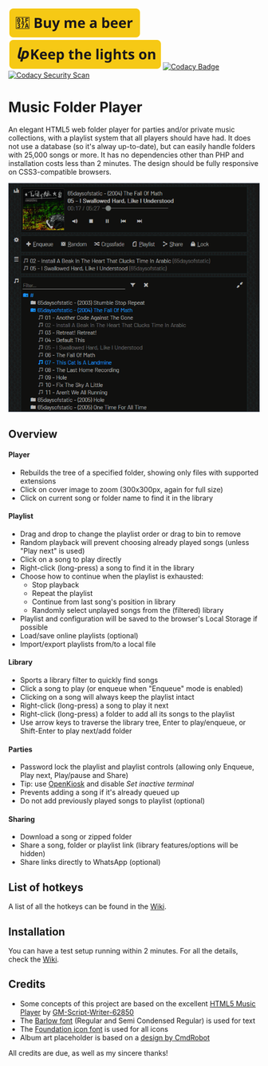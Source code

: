 <a href="https://buymeacoff.ee/ltGuillaume"><img title="Donate using Buy Me a Coffee" src="https://raw.githubusercontent.com/ltGuillaume/Resources/master/buybeer.svg"></a> <a href="https://liberapay.com/ltGuillaume/donate"><img title="Donate using Liberapay" src="https://raw.githubusercontent.com/ltGuillaume/Resources/master/liberapay.svg"></a> [![Codacy Badge](https://app.codacy.com/project/badge/Grade/4e6cfa840f374edbbc837af86e3811c7)](https://www.codacy.com/gh/GwynethLlewelyn/MusicFolderPlayer/dashboard?utm_source=github.com&amp;utm_medium=referral&amp;utm_content=GwynethLlewelyn/MusicFolderPlayer&amp;utm_campaign=Badge_Grade) [![Codacy Security Scan](https://github.com/GwynethLlewelyn/MusicFolderPlayer/actions/workflows/codacy.yml/badge.svg)](https://github.com/GwynethLlewelyn/MusicFolderPlayer/actions/workflows/codacy.yml)

# Music Folder Player

An elegant HTML5 web folder player for parties and/or private music collections, with a playlist system that all players should have had. It does not use a database (so it's alway up-to-date), but can easily handle folders with 25,000 songs or more. It has no dependencies other than PHP and installation costs less than 2 minutes. The design should be fully responsive on CSS3-compatible browsers.

![Screenshot](SCREENSHOT.gif)

## Overview

#### Player

-   Rebuilds the tree of a specified folder, showing only files with supported extensions
-   Click on cover image to zoom (300x300px, again for full size)
-   Click on current song or folder name to find it in the library

#### Playlist

-   Drag and drop to change the playlist order or drag to bin to remove
-   Random playback will prevent choosing already played songs (unless "Play next" is used)
-   Click on a song to play directly
-   Right-click (long-press) a song to find it in the library
-   Choose how to continue when the playlist is exhausted:
    -   Stop playback
    -   Repeat the playlist
    -   Continue from last song's position in library
    -   Randomly select unplayed songs from the (filtered) library
-   Playlist and configuration will be saved to the browser's Local Storage if possible
-   Load/save online playlists (optional)
-   Import/export playlists from/to a local file

#### Library

-   Sports a library filter to quickly find songs
-   Click a song to play (or enqueue when "Enqueue" mode is enabled)
-   Clicking on a song will always keep the playlist intact
-   Right-click (long-press) a song to play it next
-   Right-click (long-press) a folder to add all its songs to the playlist
-   Use arrow keys to traverse the library tree, Enter to play/enqueue, or Shift-Enter to play next/add folder

#### Parties

-   Password lock the playlist and playlist controls (allowing only Enqueue, Play next, Play/pause and Share)
-   Tip: use [OpenKiosk](http://openkiosk.mozdevgroup.com) and disable _Set inactive terminal_
-   Prevents adding a song if it's already queued up
-   Do not add previously played songs to playlist (optional)

#### Sharing

-   Download a song or zipped folder
-   Share a song, folder or playlist link (library features/options will be hidden)
-   Share links directly to WhatsApp (optional)

## List of hotkeys

A list of all the hotkeys can be found in the [Wiki](https://github.com/ltGuillaume/MusicFolderPlayer/wiki/List-of-hotkeys).

## Installation

You can have a test setup running within 2 minutes. For all the details, check the [Wiki](https://github.com/ltGuillaume/MusicFolderPlayer/wiki).

## Credits

-   Some concepts of this project are based on the excellent [HTML5 Music Player](https://github.com/GM-Script-Writer-62850/HTML5-Music-Player) by [GM-Script-Writer-62850](https://github.com/GM-Script-Writer-62850)
-   The [Barlow font](https://github.com/jpt/barlow) (Regular and Semi Condensed Regular) is used for text
-   The [Foundation icon font](https://zurb.com/playground/foundation-icon-fonts-3) is used for all icons
-   Album art placeholder is based on a [design by CmdRobot](http://fav.me/d7kpm65)

All credits are due, as well as my sincere thanks!
